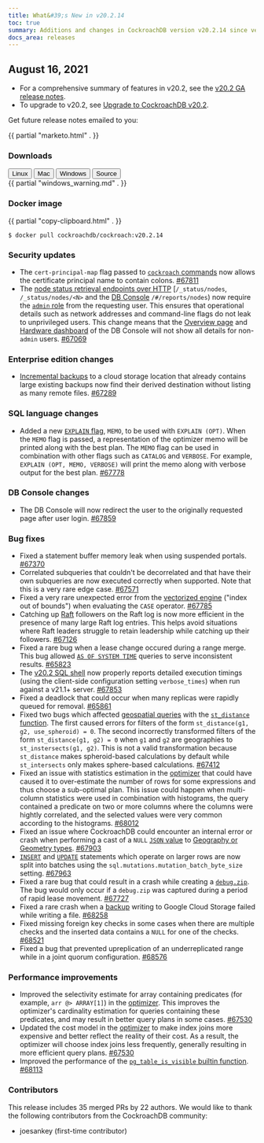 ```yaml
---
title: What&#39;s New in v20.2.14
toc: true
summary: Additions and changes in CockroachDB version v20.2.14 since version v20.2.13
docs_area: releases 
---
```


## August 16, 2021

- For a comprehensive summary of features in v20.2, see the [v20.2 GA release notes](v20.2.0.html).
- To upgrade to v20.2, see [Upgrade to CockroachDB v20.2](../v20.2/upgrade-cockroach-version.html).

Get future release notes emailed to you:

{{ partial "marketo.html" . }}


### Downloads

<div id="os-tabs" class="filters clearfix">
    <a href="https://binaries.cockroachdb.com/cockroach-v20.2.14.linux-amd64.tgz"><button id="linux" class="filter-button" data-scope="linux" data-eventcategory="linux-binary-release-notes">Linux</button></a>
    <a href="https://binaries.cockroachdb.com/cockroach-v20.2.14.darwin-10.9-amd64.tgz"><button id="mac" class="filter-button" data-scope="mac" data-eventcategory="mac-binary-release-notes">Mac</button></a>
    <a href="https://binaries.cockroachdb.com/cockroach-v20.2.14.windows-6.2-amd64.zip"><button id="windows" class="filter-button" data-scope="windows" data-eventcategory="windows-binary-release-notes">Windows</button></a>
    <a href="https://binaries.cockroachdb.com/cockroach-v20.2.14.src.tgz"><button id="source" class="filter-button" data-scope="source" data-eventcategory="source-release-notes">Source</button></a>
</div>

<section class="filter-content" data-scope="windows">
{{ partial "windows_warning.md" . }}
</section>

### Docker image

{{ partial "copy-clipboard.html" . }}
~~~shell
$ docker pull cockroachdb/cockroach:v20.2.14
~~~


### Security updates

- The `cert-principal-map` flag passed to [`cockroach` commands](../v20.2/cockroach-commands.html) now allows the certificate principal name to contain colons. [#67811][#67811]
- The [node status retrieval endpoints over HTTP](../v20.2/monitoring-and-alerting.html) [`/_status/nodes`, `/_status/nodes/<N>` and the [DB Console](../v20.2/ui-overview.html) `/#/reports/nodes`) now require the [`admin` role](../v20.2/authorization.html) from the requesting user. This ensures that operational details such as network addresses and command-line flags do not leak to unprivileged users. This change means that the [Overview page](../v20.2/ui-overview.html) and [Hardware dashboard](../v20.2/ui-hardware-dashboard.html) of the DB Console will not show all details for non-`admin` users. [#67069][#67069]

### Enterprise edition changes

- [Incremental backups](../v20.2/take-full-and-incremental-backups.html) to a cloud storage location that already contains large existing backups now find their derived destination without listing as many remote files. [#67289][#67289]

### SQL language changes

- Added a new [`EXPLAIN` flag](../v20.2/explain.html), `MEMO`, to be used with `EXPLAIN (OPT)`. When the `MEMO` flag is passed, a representation of the optimizer memo will be printed along with the best plan. The `MEMO` flag can be used in combination with other flags such as `CATALOG` and `VERBOSE`. For example, `EXPLAIN (OPT, MEMO, VERBOSE)` will print the memo along with verbose output for the best plan. [#67778][#67778]

### DB Console changes

- The DB Console will now redirect the user to the originally requested page after user login. [#67859][#67859]

### Bug fixes

- Fixed a statement buffer memory leak when using suspended portals. [#67370][#67370]
- Correlated subqueries that couldn't be decorrelated and that have their own subqueries are now executed correctly when supported. Note that this is a very rare edge case. [#67571][#67571]
- Fixed a very rare unexpected error from the [vectorized engine](../v20.2/vectorized-execution.html) ("index out of bounds") when evaluating the `CASE` operator. [#67785][#67785]
- Catching up [Raft](../v20.2/architecture/replication-layer.html#raft) followers on the Raft log is now more efficient in the presence of many large Raft log entries. This helps avoid situations where Raft leaders struggle to retain leadership while catching up their followers. [#67126][#67126]
- Fixed a rare bug when a lease change occured during a range merge. This bug allowed [`AS OF SYSTEM TIME`](..//v20.2/as-of-system-time.html) queries to serve inconsistent results. [#65823][#65823]
- The [v20.2 SQL shell](../v20.2/cockroach-sql.html) now properly reports detailed execution timings (using the client-side configuration setting `verbose_times`) when run against a v21.1+ server. [#67853][#67853]
- Fixed a deadlock that could occur when many replicas were rapidly queued for removal. [#65861][#65861]
- Fixed two bugs which affected [geospatial queries](../v20.2/spatial-features.html) with the [`st_distance` function](../v20.2/functions-and-operators.html#spatial-functions). The first caused errors for filters of the form `st_distance(g1, g2, use_spheroid) = 0`. The second incorrectly transformed filters of the form `st_distance(g1, g2) = 0` when `g1` and `g2` are geographies to `st_instersects(g1, g2)`. This is not a valid transformation because `st_distance` makes spheroid-based calculations by default while `st_intersects` only makes sphere-based calculations. [#67412][#67412]
- Fixed an issue with statistics estimation in the [optimizer](../v20.2/cost-based-optimizer.html) that could have caused it to over-estimate the number of rows for some expressions and thus choose a sub-optimal plan. This issue could happen when multi-column statistics were used in combination with histograms, the query contained a predicate on two or more columns where the columns were hightly correlated, and the selected values were very common according to the histograms. [#68012][#68012]
- Fixed an issue where CockroachDB could encounter an internal error or crash when performing a cast of a `NULL` [`JSON` value](../v20.2/jsonb.html) to [Geography or Geometry types](../v20.2/spatial-features.html). [#67903][#67903]
- [`INSERT`](../v20.2/insert.html) and [`UPDATE`](../v20.2/update.html) statements which operate on larger rows are now split into batches using the `sql.mutations.mutation_batch_byte_size` setting. [#67963][#67963]
- Fixed a rare bug that could result in a crash while creating a [`debug.zip`](../v20.2/cockroach-debug-zip.html). The bug would only occur if a `debug.zip` was captured during a period of rapid lease movement. [#67727][#67727]
- Fixed a rare crash when a [backup](../v20.2/take-full-and-incremental-backups.html) writing to Google Cloud Storage failed while writing a file. [#68258][#68258]
- Fixed missing foreign key checks in some cases when there are multiple checks and the inserted data contains a `NULL` for one of the checks. [#68521][#68521]
- Fixed a bug that prevented upreplication of an underreplicated range while in a joint quorum configuration. [#68576][#68576]

### Performance improvements

- Improved the selectivity estimate for array containing predicates (for example, `arr @> ARRAY[1]`) in the [optimizer](../v20.2/cost-based-optimizer.html). This improves the optimizer's cardinality estimation for queries containing these predicates, and may result in better query plans in some cases. [#67530][#67530]
- Updated the cost model in the [optimizer](../v20.2/cost-based-optimizer.html) to make index joins more expensive and better reflect the reality of their cost. As a result, the optimizer will choose index joins less frequently, generally resulting in more efficient query plans. [#67530][#67530]
- Improved the performance of the [`pg_table_is_visible` builtin function](../v20.2/functions-and-operators.html). [#68113][#68113]

### Contributors

This release includes 35 merged PRs by 22 authors.
We would like to thank the following contributors from the CockroachDB community:

- joesankey (first-time contributor)

[#65823]: https://github.com/cockroachdb/cockroach/pull/65823
[#65861]: https://github.com/cockroachdb/cockroach/pull/65861
[#67069]: https://github.com/cockroachdb/cockroach/pull/67069
[#67126]: https://github.com/cockroachdb/cockroach/pull/67126
[#67289]: https://github.com/cockroachdb/cockroach/pull/67289
[#67357]: https://github.com/cockroachdb/cockroach/pull/67357
[#67370]: https://github.com/cockroachdb/cockroach/pull/67370
[#67412]: https://github.com/cockroachdb/cockroach/pull/67412
[#67530]: https://github.com/cockroachdb/cockroach/pull/67530
[#67571]: https://github.com/cockroachdb/cockroach/pull/67571
[#67727]: https://github.com/cockroachdb/cockroach/pull/67727
[#67778]: https://github.com/cockroachdb/cockroach/pull/67778
[#67785]: https://github.com/cockroachdb/cockroach/pull/67785
[#67811]: https://github.com/cockroachdb/cockroach/pull/67811
[#67853]: https://github.com/cockroachdb/cockroach/pull/67853
[#67859]: https://github.com/cockroachdb/cockroach/pull/67859
[#67903]: https://github.com/cockroachdb/cockroach/pull/67903
[#67963]: https://github.com/cockroachdb/cockroach/pull/67963
[#68012]: https://github.com/cockroachdb/cockroach/pull/68012
[#68113]: https://github.com/cockroachdb/cockroach/pull/68113
[#68258]: https://github.com/cockroachdb/cockroach/pull/68258
[#68521]: https://github.com/cockroachdb/cockroach/pull/68521
[#68576]: https://github.com/cockroachdb/cockroach/pull/68576
[97cfe05d6]: https://github.com/cockroachdb/cockroach/commit/97cfe05d6

